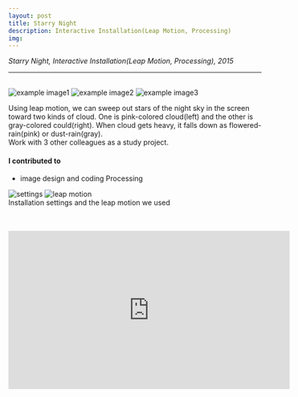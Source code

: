 ```yaml
---
layout: post
title: Starry Night
description: Interactive Installation(Leap Motion, Processing)
img:
---
```


<i>Starry Night, Interactive Installation(Leap Motion, Processing), 2015</i>

***

<br/>
<div class="img_row">
	<img class="col one" src="{{ site.baseurl }}/img/61.png" alt="example image1" title="example image1"/>
	<img class="col one" src="{{ site.baseurl }}/img/62.png" alt="example image2" title="example image2"/>
	<img class="col one" src="{{ site.baseurl }}/img/63.png" alt="example image3" title="example image3"/>
</div>


Using leap motion, we can sweep out stars of the night sky in the screen toward two kinds of cloud. One is pink-colored cloud(left) and the other is gray-colored could(right). When cloud gets heavy, it falls down as flowered-rain(pink) or dust-rain(gray).<br/>
Work with 3 other colleagues as a study project.<br/>

#### I contributed to
<ul>
<li>image design and coding Processing
</li>
</ul>

<div class="img_row">
	<img class="col two" src="{{ site.baseurl }}/img/64.jpg" alt="settings" title="settings"/>
	<img class="col one" src="{{ site.baseurl }}/img/65.jpg" alt="leap motion" title="leap motion"/>
</div>

<div class="col three caption">
	Installation settings and the leap motion we used
</div>
<br/><br/>

<p align="middle">
<iframe width="560" height="315" src="https://www.youtube.com/embed/yPT85NFiVO4" frameborder="0" allowfullscreen></iframe>
</p>

<br/><br/><br/>
